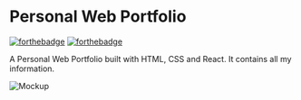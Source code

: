 # Personal Web Portfolio

[![forthebadge](http://forthebadge.com/images/badges/built-with-love.svg)](http://forthebadge.com)
[![forthebadge](https://forthebadge.com/images/badges/powered-by-coffee.svg)](https://forthebadge.com)

A Personal Web Portfolio built with HTML, CSS and React. It contains all my information.

![Mockup](src/assets/mockup1.png)
